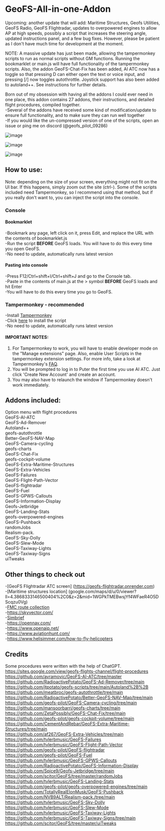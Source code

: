 # GeoFS-All-in-one-Addon
Upcoming: another update that will add: Maritime Structures, Geofs Utilities, GeoFS Radio, GeoFS Flightradar, updates to overpowered engines to allow AP at high speeds, possibly a script that increases the steering angle, updated instructions panel, and a few bug fixes. However, please be patient as I don't have much time for development at the moment. <br/>

NOTE: A massive update has just been made, allowing the tampermonkey scripts to run as normal scripts without GM functions. Running the bookmarklet or main.js will have full functionality of the tampermonkey scripts. Also, the addon GeoFS-Chat-Fix has been added, AI ATC now has a toggle so that pressing D can either open the text or voice input, and pressing [/] now toggles autothrottle. Joystick support has also been added to autoland++. See instructions for further details. <br/>

Born out of my obsession with having all the addons I could ever need in one place, this addon contains 27 addons, their instructions, and detailed flight procedures, compiled together. <br/>
 -Several of the addons have received some kind of modification/update to ensure full functionality, and to make sure they can run well together <br/>
-If you would like the un-compressed version of one of the scripts, open an issue or ping me on discord (@geofs_pilot_09286) <br/>

![image](https://github.com/user-attachments/assets/e4aa8b4d-49cf-4909-b1b6-401c707fde65)

![image](https://github.com/user-attachments/assets/87f5e24a-64f7-48ae-a5cb-aaa0a3bc5efc)

![image](https://github.com/user-attachments/assets/0ad4a80d-df0e-414d-a7a2-68b45339de31)

## How to use:
Note: depending on the size of your screen, everything might not fit on the UI bar. If this happens, simply zoom out the site (ctrl-). Some of the scripts included need Tampermonkey, so I recommend using that method, but if you really don't want to, you can inject the script into the console. 
### Console
#### Bookmarklet
-Bookmark any page, left click on it, press Edit, and replace the URL with the contents of bookmarklet.js <br/>
-Run the script **BEFORE** GeoFS loads. You will have to do this every time you open GeoFS. <br/>
-No need to update, automatically runs latest version <br/>
#### Pasting into console
-Press F12/Ctrl+shift+I/Ctrl+shift+J and go to the Console tab. <br/>
-Paste in the contents of main.js at the > symbol **BEFORE** GeoFS loads and hit Enter <br/>
-You will have to do this every time you go to GeoFS. <br/>
### Tampermonkey - recommended
-Install [Tampermonkey](https://www.tampermonkey.net/) <br/>
-Click [here](https://github.com/geofs-pilot/GeoFS-All-in-one-Addon/raw/main/GeoFS-All-in-one-Addon.user.js) to install the script <br/>
-No need to update, automatically runs latest version <br/>
#### IMPORTANT NOTES: 
1. For Tampermonkey to work, you will have to enable developer mode on the "Manage extensions" page. Also, enable User Scripts in the tampermonkey extension settings. For more info, take a look at Tampermonkey's [FAQ](https://www.tampermonkey.net/faq.php?version=5.3.3). <br/>
2. You will be prompted to log in to Puter the first time you use AI ATC. Just click 'Create New Account' and create an account. <br/>
3. You may also have to relaunch the window if Tampermonkey doesn't work immediately. <br/>
## Addons included:
Option menu with flight procedures <br/>
GeoFS-AI-ATC <br/>
GeoFS-Ad-Remover <br/>
Autoland++ <br/>
geofs-autothrottle <br/>
Better-GeoFS-NAV-Map <br/>
GeoFS-Camera-cycling <br/>
geofs-charts <br/>
GeoFS-Chat-Fix <br/>
geofs-cockpit-volume <br/>
GeoFS-Extra-Maritime-Structures <br/>
GeoFS-Extra-Vehicles <br/>
GeoFS-Failures <br/>
GeoFS-Flight-Path-Vector <br/>
GeoFS-flightradar <br/>
GeoFS-Fuel <br/>
GeoFS-GPWS-Callouts <br/>
GeoFS-Information-Display <br/>
Geofs-Jetbridge <br/>
GeoFS-Landing-Stats <br/>
geofs-overpowered-engines <br/>
GeoFS-Pushback <br/>
randomJobs <br/>
Realism-pack. <br/>
GeoFS-Sky-Dolly <br/>
GeoFS-Slew-Mode <br/>
GeoFS-Taxiway-Lights <br/>
GeoFS-Taxiway-Signs <br/>
uiTweaks <br/>
## Other things to check out
-[GeoFS Flightradar ATC screen] (https://geofs-flightradar.onrender.com) <br/>
-[Maritime structures location] (google.com/maps/d/u/0/viewer?ll=4.3868333146500404%2C0&z=2&mid=1WGPkTMEBwsjYf4WFaeR4O5DScqzu0Vg) <br/>
-[FMC route collection](http://sites.google.com/view/gpg-2-0/home?authuser=0) <br/>
-https://skyvector.com/<br/>
-[Simbrief](https://dispatch.simbrief.com/home) <br/>
-https://opennav.com/ <br/>
-https://www.openaip.net/ <br/>
-https://www.aviationhunt.com/ <br/>
-https://www.helisimmer.com/how-to-fly-helicopters
## Credits
Some procedures were written with the help of ChatGPT. <br/>
https://sites.google.com/view/geofs-flights-channel/flight-procedures <br/>
https://github.com/avramovic/GeoFS-AI-ATC/tree/master <br/>
https://github.com/RadioactivePotato/GeoFS-Ad-Remover/tree/main <br/>
https://github.com/jtpotato/geofs-scripts/tree/main/Autoland%2B%2B <br/>
https://github.com/meatbroc/geofs-autothrottle/tree/main <br/>
https://github.com/RadioactivePotato/Better-GeoFS-NAV-Map/tree/main <br/>
https://github.com/geofs-pilot/GeoFS-Camera-cycling/tree/main <br/>
https://github.com/mansoorbarri/geofs-charts/tree/main <br/>
https://github.com/ZetaPossibly/GeoFS-Chat-Fix/tree/main <br/>
https://github.com/geofs-pilot/geofs-cockpit-volume/tree/main <br/>
https://github.com/CementAndRebar/GeoFS-Extra-Maritime-Structures/tree/main <br/>
https://github.com/af267/GeoFS-Extra-Vehicles/tree/main <br/>
https://github.com/tylerbmusic/GeoFS-Failures <br/>
https://github.com/tylerbmusic/GeoFS-Flight-Path-Vector <br/>
https://github.com/geofs-pilot/GeoFS-flightradar <br/>
https://github.com/geofs-pilot/GeoFS-Fuel <br/>
https://github.com/tylerbmusic/GeoFS-GPWS-Callouts <br/>
https://github.com/RadioactivePotato/GeoFS-Information-Display <br/>
https://github.com/Spice9/Geofs-Jetbridge/tree/main <br/>
https://github.com/scitor/GeoFS/tree/master/randomJobs <br/>
https://github.com/tylerbmusic/GeoFS-Landing-Stats <br/>
https://github.com/geofs-pilot/geofs-overpowered-engines/tree/main <br/>
https://github.com/TotallyRealElonMusk/GeoFS-Pushback <br/>
https://github.com/NVB9ALT/Realism-pack./tree/main <br/>
https://github.com/tylerbmusic/GeoFS-Sky-Dolly <br/>
https://github.com/tylerbmusic/GeoFS-Slew-Mode <br/>
https://github.com/tylerbmusic/GeoFS-Taxiway-Lights <br/>
https://github.com/tylerbmusic/GeoFS-Taxiway-Signs/tree/main <br/>
https://github.com/scitor/GeoFS/tree/master/uiTweaks <br/>

